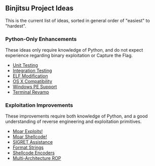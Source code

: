 ## Binjitsu Project Ideas

This is the current list of ideas, sorted in general order of "easiest" to "hardest".

### Python-Only Enhancements

These ideas only require knowledge of Python, and do not expect experience regarding binary exploitation or Capture the Flag.

- [Unit Testing](unit)
- [Integration Testing](integration)
- [ELF Modification](elf)
- [OS X Compatibility](mac)
- [Windows PE Support](pe)
- [Terminal Revamp](term)

### Exploitation Improvements

These improvements require both knowledge of Python, and a good understanding of reverse engineering and exploitation primitives.

- [Moar Exploits!](exploits)
- [Moar Shellcode!](shellcode)
- [SIGRET Assistance](sigret)
- [Format Strings](format)
- [Shellcode Encoders](encoders)
- [Multi-Architecture ROP](ROP)
